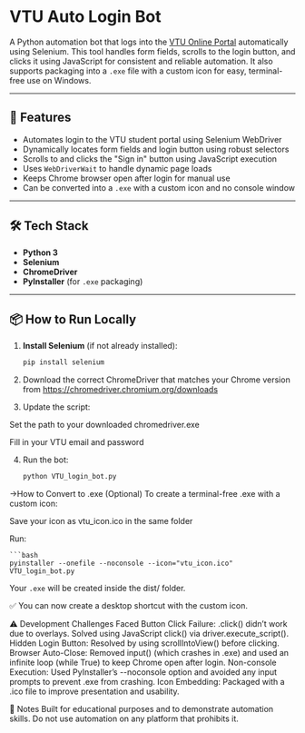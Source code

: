 # VTU Auto Login Bot

A Python automation bot that logs into the [VTU Online Portal](https://online.vtu.ac.in/login) automatically using Selenium. This tool handles form fields, scrolls to the login button, and clicks it using JavaScript for consistent and reliable automation. It also supports packaging into a `.exe` file with a custom icon for easy, terminal-free use on Windows.

---

## 🚀 Features

- Automates login to the VTU student portal using Selenium WebDriver
- Dynamically locates form fields and login button using robust selectors
- Scrolls to and clicks the "Sign in" button using JavaScript execution
- Uses `WebDriverWait` to handle dynamic page loads
- Keeps Chrome browser open after login for manual use
- Can be converted into a `.exe` with a custom icon and no console window

---

## 🛠 Tech Stack

- **Python 3**
- **Selenium**
- **ChromeDriver**
- **PyInstaller** (for `.exe` packaging)

---

## 📦 How to Run Locally

1. **Install Selenium** (if not already installed):

   ```bash
   pip install selenium

2. Download the correct ChromeDriver that matches your Chrome version from
https://chromedriver.chromium.org/downloads

3. Update the script:

Set the path to your downloaded chromedriver.exe

Fill in your VTU email and password

4. Run the bot:
    ```bash
    python VTU_login_bot.py

->How to Convert to .exe (Optional)
To create a terminal-free .exe with a custom icon:

Save your icon as vtu_icon.ico in the same folder

Run:

    ```bash
    pyinstaller --onefile --noconsole --icon="vtu_icon.ico" VTU_login_bot.py

Your `.exe` will be created inside the dist/ folder.

✅ You can now create a desktop shortcut with the custom icon.


⚠️ Development Challenges Faced
Button Click Failure: .click() didn’t work due to overlays. Solved using JavaScript click() via driver.execute_script().
Hidden Login Button: Resolved by using scrollIntoView() before clicking.
Browser Auto-Close: Removed input() (which crashes in .exe) and used an infinite loop (while True) to keep Chrome open after login.
Non-console Execution: Used PyInstaller’s --noconsole option and avoided any input prompts to prevent .exe from crashing.
Icon Embedding: Packaged with a .ico file to improve presentation and usability.


📌 Notes
Built for educational purposes and to demonstrate automation skills.
Do not use automation on any platform that prohibits it.

